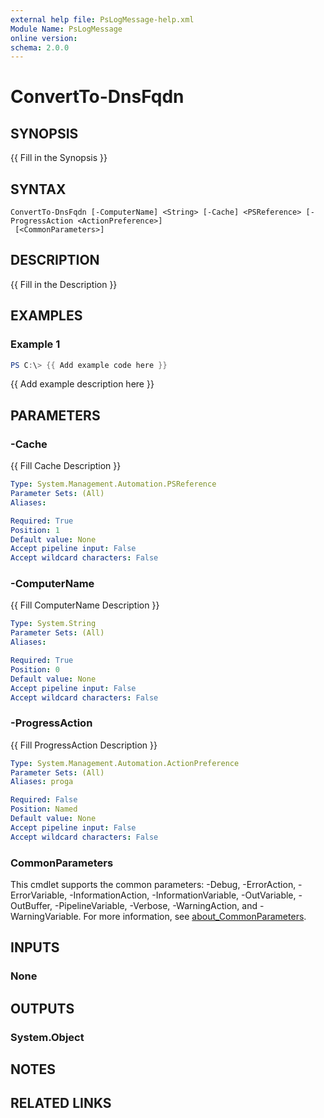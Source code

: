 ```yaml
---
external help file: PsLogMessage-help.xml
Module Name: PsLogMessage
online version:
schema: 2.0.0
---
```


# ConvertTo-DnsFqdn

## SYNOPSIS
{{ Fill in the Synopsis }}

## SYNTAX

```
ConvertTo-DnsFqdn [-ComputerName] <String> [-Cache] <PSReference> [-ProgressAction <ActionPreference>]
 [<CommonParameters>]
```

## DESCRIPTION
{{ Fill in the Description }}

## EXAMPLES

### Example 1
```powershell
PS C:\> {{ Add example code here }}
```

{{ Add example description here }}

## PARAMETERS

### -Cache
{{ Fill Cache Description }}

```yaml
Type: System.Management.Automation.PSReference
Parameter Sets: (All)
Aliases:

Required: True
Position: 1
Default value: None
Accept pipeline input: False
Accept wildcard characters: False
```

### -ComputerName
{{ Fill ComputerName Description }}

```yaml
Type: System.String
Parameter Sets: (All)
Aliases:

Required: True
Position: 0
Default value: None
Accept pipeline input: False
Accept wildcard characters: False
```

### -ProgressAction
{{ Fill ProgressAction Description }}

```yaml
Type: System.Management.Automation.ActionPreference
Parameter Sets: (All)
Aliases: proga

Required: False
Position: Named
Default value: None
Accept pipeline input: False
Accept wildcard characters: False
```

### CommonParameters
This cmdlet supports the common parameters: -Debug, -ErrorAction, -ErrorVariable, -InformationAction, -InformationVariable, -OutVariable, -OutBuffer, -PipelineVariable, -Verbose, -WarningAction, and -WarningVariable. For more information, see [about_CommonParameters](http://go.microsoft.com/fwlink/?LinkID=113216).

## INPUTS

### None

## OUTPUTS

### System.Object
## NOTES

## RELATED LINKS

